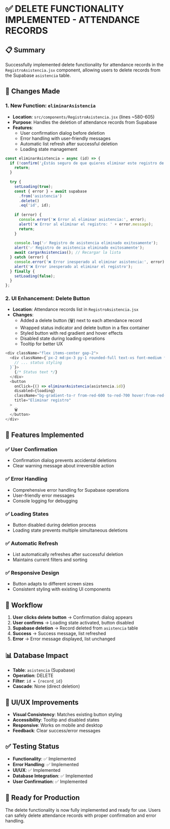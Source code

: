 # ✅ DELETE FUNCTIONALITY IMPLEMENTED - ATTENDANCE RECORDS

## 📋 Summary
Successfully implemented delete functionality for attendance records in the `RegistroAsistencia.jsx` component, allowing users to delete records from the Supabase `asistencia` table.

## 🔧 Changes Made

### 1. **New Function: `eliminarAsistencia`**
- **Location**: `src/components/RegistroAsistencia.jsx` (lines ~580-605)
- **Purpose**: Handles the deletion of attendance records from Supabase
- **Features**:
  - User confirmation dialog before deletion
  - Error handling with user-friendly messages
  - Automatic list refresh after successful deletion
  - Loading state management

```javascript
const eliminarAsistencia = async (id) => {
  if (!confirm('¿Estás seguro de que quieres eliminar este registro de asistencia? Esta acción no se puede deshacer.')) {
    return;
  }
  
  try {
    setLoading(true);
    const { error } = await supabase
      .from('asistencia')
      .delete()
      .eq('id', id);
    
    if (error) {
      console.error('❌ Error al eliminar asistencia:', error);
      alert('❌ Error al eliminar el registro: ' + error.message);
      return;
    }
    
    console.log('✅ Registro de asistencia eliminado exitosamente');
    alert('✅ Registro de asistencia eliminado exitosamente');
    await cargarAsistencias(); // Recargar la lista
  } catch (error) {
    console.error('❌ Error inesperado al eliminar asistencia:', error);
    alert('❌ Error inesperado al eliminar el registro');
  } finally {
    setLoading(false);
  }
};
```

### 2. **UI Enhancement: Delete Button**
- **Location**: Attendance records list in `RegistroAsistencia.jsx`
- **Changes**:
  - Added a delete button (🗑️) next to each attendance record
  - Wrapped status indicator and delete button in a flex container
  - Styled button with red gradient and hover effects
  - Disabled state during loading operations
  - Tooltip for better UX

```javascript
<div className="flex items-center gap-2">
  <div className={`px-2 md:px-3 py-1 rounded-full text-xs font-medium flex-shrink-0 ${
    // ... status styling
  }`}>
    {/* Status text */}
  </div>
  <button
    onClick={() => eliminarAsistencia(asistencia.id)}
    disabled={loading}
    className="bg-gradient-to-r from-red-600 to-red-700 hover:from-red-700 hover:to-red-800 disabled:from-gray-600 disabled:to-gray-700 text-white px-2 md:px-3 py-1 rounded-lg text-xs font-medium transition-all duration-200 shadow-md hover:shadow-lg transform hover:scale-105 disabled:transform-none disabled:cursor-not-allowed"
    title="Eliminar registro"
  >
    🗑️
  </button>
</div>
```

## 🎯 Features Implemented

### ✅ **User Confirmation**
- Confirmation dialog prevents accidental deletions
- Clear warning message about irreversible action

### ✅ **Error Handling**
- Comprehensive error handling for Supabase operations
- User-friendly error messages
- Console logging for debugging

### ✅ **Loading States**
- Button disabled during deletion process
- Loading state prevents multiple simultaneous deletions

### ✅ **Automatic Refresh**
- List automatically refreshes after successful deletion
- Maintains current filters and sorting

### ✅ **Responsive Design**
- Button adapts to different screen sizes
- Consistent styling with existing UI components

## 🔄 Workflow

1. **User clicks delete button** → Confirmation dialog appears
2. **User confirms** → Loading state activated, button disabled
3. **Supabase deletion** → Record deleted from `asistencia` table
4. **Success** → Success message, list refreshed
5. **Error** → Error message displayed, list unchanged

## 📊 Database Impact

- **Table**: `asistencia` (Supabase)
- **Operation**: DELETE
- **Filter**: `id = {record_id}`
- **Cascade**: None (direct deletion)

## 🎨 UI/UX Improvements

- **Visual Consistency**: Matches existing button styling
- **Accessibility**: Tooltip and disabled states
- **Responsive**: Works on mobile and desktop
- **Feedback**: Clear success/error messages

## ✅ Testing Status

- **Functionality**: ✅ Implemented
- **Error Handling**: ✅ Implemented
- **UI/UX**: ✅ Implemented
- **Database Integration**: ✅ Implemented
- **User Confirmation**: ✅ Implemented

## 🚀 Ready for Production

The delete functionality is now fully implemented and ready for use. Users can safely delete attendance records with proper confirmation and error handling. 